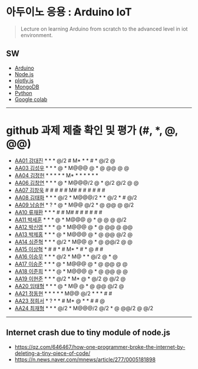 # 아두이노 응용 : Arduino IoT
> Lecture on learning Arduino from scratch to the advanced level in iot environment.

## SW
- [Arduino](https://www.arduino.cc/)
- [Node.js](https://nodejs.org/ko/)
- [plotly.js](https://plot.ly/)
- [MongoDB](https://www.mongodb.com/download-center#community)
- [Python](https://www.anaconda.com)
- [Google colab](https://colab.research.google.com/)
---

# github 과제 제출 확인 및 평가 (#, *, @, @@)
- [AA01	강대진](https://github.com/ijdaejin/aa01) * * * @/2 # M* * * # * @/2 @
- [AA03	김성우](https://github.com/Gukdoli/AA03) * * * @ * M@@@ @ * @ @@ @ @
- [AA04	김정헌](https://github.com/jhkedwardkim/AA04) * * * * * M* * * * * * *
- [AA06	김창연](https://github.com/ckddus/AA06) * * * @ * M@@@/2 @ * @/2 @/2 @ @
- [AA07	김창욱](https://github.com/HM0007/AA07) # # # # # M# # # # # # #
- [AA08	김태화](https://github.com/TAaHwa/AA08) * * * @/2 * M@@@/2 * * @/2 * # @/2
- [AA09 남승현](https://github.com/nam0914/AA09) * ? * @ * M@@ @/2 * @ @@ @ @/2
- [AA10	류재환](https://github.com/jaeHwanRy/AA10) * * * # # M# # # # # # #
- [AA11	박세훈](https://github.com/uoooyas/AA11) * * * @ * M@@@ @ * @ @ @ @/2
- [AA12	박신영](https://github.com/zachpaul7/AA12) * * * @ * M@@@ @ * @ @@ @ @@
- [AA13 박제홍](https://github.com/qkrwpghd27/AA13) * * * @ * M@@@ @ * @ @@ @/2 @
- [AA14	심준혁](https://github.com/dsfaewf/AA14) * * * @/2 * M@@ @ * @ @@/2 @ @
- [AA15	이상혁](http://www.github.com/bsang50005/aa15) * # # * # M* * # * @ # #
- [AA16	이승무](https://github.com/LSeungMOO/AA16) * * * @/2 * M@ * * @/2 @ * @
- [AA17	이승준](https://github.com/q1w2e3r4god/AA17) * * * @ * M@@@ @ * @ @@ @ @
- [AA18	이준희](https://github.com/LJunHee/AA18) * * * @ * M@@@ @ * @ @@ @ @
- [AA19	이현준](https://github.com/junlee00/aa19) * * * @/2 * M* @ * @/2 @ @/2 @
- [AA20	임태형](https://github.com/vmvvmvvmv/AA20) * * * @ * M@ @ * @ @@ @/2 @
- [AA21	정동현](https://github.com/DongHyunYee/AA21) * * * * * M@@ @/2 * * * # #
- [AA23	정희서](https://github.com/HiSeoJeong/AA23) * ? * * # M* @ * * # # @
- [AA24	최재형](https://github.com/june6297/aa24) * * * @/2 * M@@@/2 @/2 * @ @@/2 @ @/2

---
## Internet crash due to tiny module of node.js
* https://qz.com/646467/how-one-programmer-broke-the-internet-by-deleting-a-tiny-piece-of-code/
* https://n.news.naver.com/mnews/article/277/0005181898

